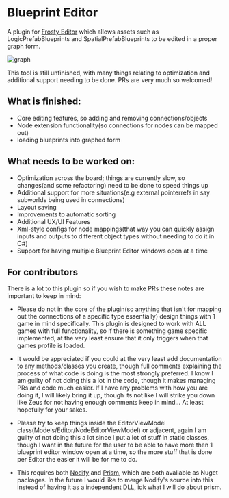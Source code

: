 # Blueprint Editor
A plugin for [Frosty Editor](https://github.com/CadeEvs/FrostyToolsuite/tree/1.0.6.3) which allows assets such as LogicPrefabBlueprints and SpatialPrefabBlueprints to be edited in a proper graph form.

![graph](https://github.com/Ywingpilot2/FrostyBlueprintEditor/assets/136618828/6dacba23-fc95-419e-a3d0-64304305f724)

This tool is still unfinished, with many things relating to optimization and additional support needing to be done. PRs are very much so welcomed!

## What is finished:
- Core editing features, so adding and removing connections/objects
- Node extension functionality(so connections for nodes can be mapped out)
- loading blueprints into graphed form
## What needs to be worked on:
- Optimization across the board; things are currently slow, so changes(and some refactoring) need to be done to speed things up
- Additional support for more situations(e.g external pointerrefs in say subworlds being used in connections)
- Layout saving
- Improvements to automatic sorting
- Additional UX/UI Features
- Xml-style configs for node mappings(that way you can quickly assign inputs and outputs to different object types without needing to do it in C#)
- Support for having multiple Blueprint Editor windows open at a time

## For contributors
There is a lot to this plugin so if you wish to make PRs these notes are important to keep in mind:
- Please do not in the core of the plugin(so anything that isn't for mapping out the connections of a specific type essentially) design things with 1 game in mind specifically. This plugin is designed to work with ALL games with full functionality, so if there is something game specific implemented, at the very least ensure that it only triggers when that games profile is loaded.
  
- It would be appreciated if you could at the very least add documentation to any methods/classes you create, though full comments explaining the process of what code is doing is the most strongly preferred. I know I am guilty of not doing this a lot in the code, though it makes managing PRs and code much easier. If I have any problems with how you are doing it, I will likely bring it up, though its not like I will strike you down like Zeus for not having enough comments keep in mind... At least hopefully for your sakes.
  
- Please try to keep things inside the EditorViewModel class(Models/Editor/NodeEditorViewModel) or adjacent, again I am guilty of not doing this a lot since I put a lot of stuff in static classes, though I want in the future for the user to be able to have more then 1 blueprint editor window open at a time, so the more stuff that is done per Editor the easier it will be for me to do.

- This requires both [Nodify](https://github.com/miroiu/nodify) and [Prism](https://www.nuget.org/packages/Prism.Wpf/), which are both avaliable as Nuget packages. In the future I would like to merge Nodify's source into this instead of having it as a independent DLL, idk what I will do about prism.

